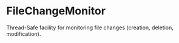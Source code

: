 FileChangeMonitor
=================

Thread-Safe facility for monitoring file changes (creation, deletion, modification).